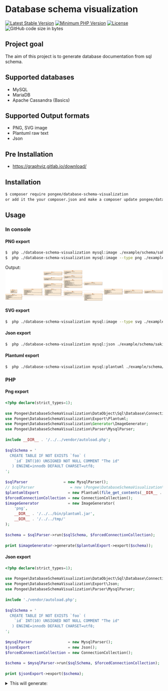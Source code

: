 # Database schema visualization

[![Latest Stable Version](https://img.shields.io/packagist/v/pongee/database-schema-visualization.svg)](https://packagist.org/packages/pongee/database-schema-visualization)
[![Minimum PHP Version](https://img.shields.io/packagist/php-v/pongee/database-schema-visualization)](https://php.net/)
[![License](https://img.shields.io/github/license/pongee/database-schema-visualization)](https://github.com/pongee/database-schema-visualization/blob/main/LICENSE)
![GitHub code size in bytes](https://img.shields.io/github/languages/code-size/pongee/database-schema-visualization)

## Project goal
The aim of this project is to generate database documentation from sql schema.

## Supported databases
- MySQL
- MariaDB
- Apache Cassandra (Basics) 

## Supported Output formats
- PNG, SVG image
- Plantuml raw text
- Json

## Pre Installation
- https://graphviz.gitlab.io/download/

## Installation

```bash
$ composer require pongee/database-schema-visualization
or add it the your composer.json and make a composer update pongee/database-schema-visualization.
```
## Usage
### In console
#### PNG export
```bash
$  php ./database-schema-visualization mysql:image ./example/schema/sakila.sql > ./example/img/sakila.png
$  php ./database-schema-visualization mysql:image --type png ./example/schema/sakila.sql > ./example/img/sakila.png
```
Output:
![Example output](example/img/sakila.png?raw=true "Output")

#### SVG export
```bash
$  php ./database-schema-visualization mysql:image --type svg ./example/schema/sakila.sql > ./example/img/sakila.svg
```

#### Json export
```bash
$  php ./database-schema-visualization mysql:json ./example/schema/sakila.sql
```
#### Plantuml export
```bash
$  php ./database-schema-visualization mysql:plantuml ./example/schema/sakila.sql
```

### PHP
#### Png export

```php
<?php declare(strict_types=1);

use Pongee\DatabaseSchemaVisualization\DataObject\Sql\Database\Connection\ConnectionCollection;
use Pongee\DatabaseSchemaVisualization\Export\Plantuml;
use Pongee\DatabaseSchemaVisualization\Generator\ImageGenerator;
use Pongee\DatabaseSchemaVisualization\Parser\MysqlParser;

include __DIR__ . '/../../vendor/autoload.php';

$sqlSchema = '
  CREATE TABLE IF NOT EXISTS `foo` (
    `id` INT(10) UNSIGNED NOT NULL COMMENT "The id"
   ) ENGINE=innodb DEFAULT CHARSET=utf8;
';

$sqlParser                = new MysqlParser();
// $cqlParser                = new \Pongee\DatabaseSchemaVisualization\Parser\CassandraParser();
$plantumlExport             = new Plantuml(file_get_contents(__DIR__ . '/../../src/Template/Plantuml/v1.twig'));
$forcedConnectionCollection = new ConnectionCollection();
$imageGenerator             = new ImageGenerator(
    'png',
    __DIR__ . '/../../bin/plantuml.jar',
    __DIR__ . '/../../tmp/'
);

$schema = $sqlParser->run($sqlSchema, $forcedConnectionCollection);

print $imageGenerator->generate($plantumlExport->export($schema));
```
#### Json export
```php
<?php declare(strict_types=1);

use Pongee\DatabaseSchemaVisualization\DataObject\Sql\Database\Connection\ConnectionCollection;
use Pongee\DatabaseSchemaVisualization\Export\Json;
use Pongee\DatabaseSchemaVisualization\Parser\MysqlParser;

include './vendor/autoload.php';

$sqlSchema = '
  CREATE TABLE IF NOT EXISTS `foo` (
    `id` INT(10) UNSIGNED NOT NULL COMMENT "The id"
   ) ENGINE=innodb DEFAULT CHARSET=utf8;
';

$mysqlParser                = new MysqlParser();
$jsonExport                 = new Json();
$forcedConnectionCollection = new ConnectionCollection();

$schema = $mysqlParser->run($sqlSchema, $forcedConnectionCollection);

print $jsonExport->export($schema);
```

<details>
  <summary>This will generate:</summary>
  <div>
    <pre>
{
    "tables": {
        "foo": {
            "columns": [
                {
                    "name": "id",
                    "type": "INT",
                    "typeParameters": [
                        "10"
                    ],
                    "otherParameters": "UNSIGNED NOT NULL",
                    "comment": "The id"
                }
            ],
            "indexs": {
                "simple": [],
                "spatial": [],
                "fulltext": [],
                "unique": []
            },
            "primaryKey": []
        }
    },
    "connections": []
}
    </pre>
   </div>
</details>
